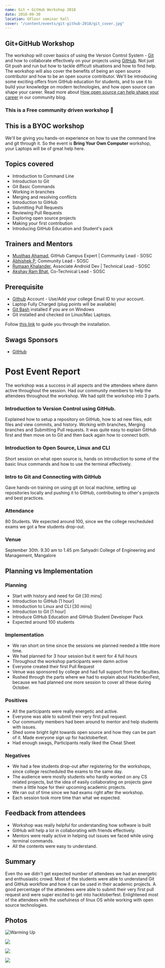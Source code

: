 ```yaml
---
name: Git + GitHub Workshop 2018
date: 2018-09-30
location: GFloor seminar hall
cover: "/content/events/git-github-2018/git_cover.jpg"
---
```

## Git+GitHub Workshop
The workshop will cover basics of using the Version Control System - [Git](https://git-scm.com/) and how to collaborate effectively on your projects using [GitHub](https://github.com). Not just Git push and run but how to tackle difficult situations and how to find help. The workshop will also cover the benefits of being an open source contributor and how to be an open source contributor. We'll be introducing some exciting offers from GitHub education for students, and to use it to build your knowledge on modern technologies, and how open source can shape your career. Read more about [How open source can help shape your career](https://sosc.org.in/blog/how-open-source-can-shape-your-it-career) in our community blog.

### This is a Free community driven workshop 💖

## This is a BYOC workshop
We'll be giving you hands-on experience on how to use the command line and git through it. So the event is **Bring Your Own Computer** workshop, your Laptops will be of great help here.

## Topics covered
- Introduction to Command Line
- Introduction to Git
- Git Basic Commands
- Working in branches
- Merging and resolving conflicts
- Introduction to GitHub
- Submitting Pull Requests
- Reviewing Pull Requests
- Exploring open source projects
- Making your first contribution
- Introducing GitHub Education and Student's pack

## Trainers and Mentors
- [Musthaq Ahamad](https://github.com/haxzie), GitHub Campus Expert | Community Lead - SOSC
- [Abhishek P](https://github.com/hitoshirenu), Community Lead - SOSC
- [Rumaan Khalander](https://github.com/rumaan), Associate Android Dev | Technical Lead - SOSC
- [Akshay Ram Bhat](https://github.com/akshayrb22), Co-Technical Lead - SOSC 

## Prerequisite
- [Github](https://github.com) Account - Use/Add your college Email ID to your account.
- Laptop Fully Charged (plug points will be available)
- [Git Bash](https://git-scm.com/download/win) installed if you are on Windows
- Git installed and checked on Linux/Mac Laptops.  

Follow [this link](https://gist.github.com/derhuerst/1b15ff4652a867391f03) to guide you through the installation.

## Swags Sponsors
- [GitHub](https://github.com)

# Post Event Report 
The workshop was a success in all aspects and the attendees where damn active throughout the session. Had our community members to help the attendees throughout the workshop. We had split the workshop into 3 parts.
### Introduction to Version Control using GitHub. 
Explained how to setup a repository on GitHub, how to ad new files, edit files and view commits, and history. Working with branches, Merging branches and Submitting Pull requests. It was quite easy to explain GitHub first and then move on to Git and then back again how to connect both.
### Introduction to Open Source, Linux and CLI
Short session on what open source is, hands on introduction to some of the basic linux commands and how to use the terminal effectively.
### Intro to Git and Connecting with GitHub
Gave hands-on training on using git on local machine, setting up repositories locally and pushing it to GitHub, contributing to other's projects and best practices.

### Attendance
80 Students. We expected around 100, since we the college rescheduled exams we got a few students drop-out. 

### Venue
September 30th. 9.30 am to 1.45 pm
Sahyadri College of Engineering and Management, Mangalore

## Planning vs Implementation
### Planning
- Start with history and need for Git [30 mins]
- Introduction to GitHub [1 hour]
- Introduction to Linux and CLI [30 mins]
- Introduction to Git [1 hour]
- Introduce GitHub Education and GitHub Student Developer Pack
- Expected around 100 students

### Implementation
- We ran short on time since the sessions we planned needed a little more time. 
- We had planned for 3 hour session but it went for 4 full hours
- Throughout the workshop participants were damn active 
- Everyone created their first Pull Request
- Venue was sponsored by college and had full support from the faculties.
- Rushed through the parts where we had to explain about HacktoberFest, because we had planned one more session to cover all these during October.

### Positives
- All the participants were really energetic and active.
- Everyone was able to submit their very first pull request.
- Our community members had been around to mentor and help students with issues.
- Shed some bright light towards open source and how they can be part of it. Made everyone sign up for hacktoberfest.
- Had enough swags, Participants really liked the Cheat Sheet

### Negatives
- We had a few students drop-out after registering for the workshops, since college rescheduled the exams to the same day.
- The audience were mostly students who hardly worked on any CS related projects, but the idea of easily collaborating on projects gave them a little hope for their upcoming academic projects.
- We ran out of time since we had exams right after the workshop.
- Each session took more time than what we expected.

## Feedback from attendees
- Workshop was really helpful for understanding how software is built
- GitHub will help a lot in collaborating with friends effectively.
- Mentors were really active in helping out issues we faced while using terminal commands.
- All the contents were easy to understand.

## Summary
Even tho we didn't get expected number of attendees we had an energetic and enthusiastic crowd. Most of the students were able to understand Git and GitHub workflow and how it can be used in their academic projects. A good percentage of the attendees were able to submit their very first pull request and were super excited to get into hacktoberfest. Enlightened most of the attendees with the usefulness of linux OS while working with open source technologies.

## Photos

![Warming Up](https://lh3.googleusercontent.com/wr896jXXiUaa8fuGnrE_kCAxpw9Sdwja_1wZo4u68THik29khKp4zdDjYg0jytlM39N-FjyWFCnwWB_QtSI5Nw_k_PIol7cGb2kdIPHWgGaNms9ZiI3OR2GbaKC7BiS-YVYIfcbfr07ftUtOwQK-9yD2okqWgkaTJLcKEv28fBk_NQQq_QjdctQDs0ewExFHQ4nmhQtHLqAO23YxQf_-b5n7QqxBgawxsNXFerRbybqBzvozg-kak9UB0Oj_2AxEqn_zrMQ0ojtnHvw-qj983d2_92J_5PBknmcyD2d1ioa-BMdR-9xANzQKb9OlXKfGAJFoj0OtepOK-wpPzQ2qGAaXVgbsOM5bTdS2StCoSumrq_pYx9StAsjZNH3WBq3SjGe418ACNLc6BRvfdNGTy1t_Ir9xAUeClP78YBwjFO5NFKMtPpPKLGnSA0YPejkUrDNnGme0yK2xzCwLxw9FbBONHip04E2eYAgCJjplXTEtVv7Lv4YWHfkHab2zRoO5eKPem4FJPYtQl1hOjarrMSTpd64Vr_Q0i6mDz40Nz507pVTa4293h3vLgONhH8jZyL4OmEDWf-hEcIWKfHjk9SttrBGM-bARZBYZhEk-mxrCRSRmDRfI_M_aboewaQwWlfNfBPtZ_3udu1T_jGRcJ4ywjx4dMUFaoThZNQdnq9zI0TNyp-J-zJ0qUg=w841-h631-no)

![](https://lh3.googleusercontent.com/VicwQtquXoMyTwVJtktnb6_YSYuzUdCv7YgyV4iSF3mpKaYFomi33SLGrKaIm6vo4Ebb0m5870K1anb4Ixx2N8cRMAJRUCxvNOl2-nvXUIjrLIcpobai2aUECYpnqZZKu4bDrtOOJeFCZu-05vhsrOqXjypuugtENpqZfmYUBQu4w6pH6985uu_q6LPVZw_7mpCslZB6kmjklq2Ly5oKhnhm1krj1p8AM2Yv2eargmIpL4cWvwiFPKf1tonptEbhDmqlZSIEo6qZxJ4fiCKKUSCT9dXVUFYgyU9wGi3OT94XbQLr4I2sEiUpkfmR2zwwVfEzhe9qDWkB4Qp7pdq7cwBVuRZ2jH3tn6XcGv74PyMA90Cg02QnywIJ_G-9Udh9VDNFa1-FVUH2PBVd81Zfzt33caIFVs4zodHWmLDx9cPJCnaCJtvw6kNujbsknLuTqtFGU7jjqXZO3991ZEpWjtH_dNpY6kyPLaiXv3LqlBOmACMkvycAAVpp0cD35ri0E4euSoFOK1Kole--L5ZZB9nnY3fX_8hz7oM7pyLUmeJUIHUAo2evEegPT4cxqBrtyiF-9dq4qFcyxijHug9T0ja9UcT5LMEmy9TacLCktbWMF_NXPby2JrRmzcTJyOMim5ZMdQiOIfNuU4mfkiNQ9h-oT01lZoJJZx39TIZ9CAcTMdWvdqVi5M9bjw=w891-h668-no)

![](https://lh3.googleusercontent.com/7uE7Nsjf0ovY6PW7N4sAHtGp1iFHNWpYWsSLDxSJxHNQBXtM3cF76jJnHRrQQNURHj9vL0X9EjxDBPa3rnj8KTs4TG9r2rsQGYM7EQXdcbDgbLS3Z3GqghqHsJBrC5sLV5qcC0oV0NipFrqTrBgAYSLVpcdlPDwx1eFJa5CnhBv1avN5s2l125WDHFXUE_tJrWrsbUm4O_BKj6pcRZtabI10KHbhMbdhkqYuIp3pQnhN65XLSa8KSSthkkaTQ_R1ywmSYYeLR5aYhvBXSTrGMA8EOa0NXLCkd1UXxzuYNy9-ZfdOpyvKgzOSAjv30UWwq4oUcL2kgLOCkLPHzVjzt4LCd6mZzcB3dRoq0gV1mn8vsRPcc1F_zq2MY_u3HUJJlwUK59GTeUDACBeW2O901wiT9N-AbnEXAncEYmsYz1CjvS2hzn_VKZvE4qlAS_YlG31Un1SuRSptupjzgKTkV9gW7Y1Yy31ghO91zrftifezLDuQ6befLXPmQmgi76f08QMptaVaAdCVyb0cFfwZAD10-aKkPfN2m09K47CMUFl0X3uyfplDTilyNPVmrChgxD-vLbUXvtP4vkis3sF-LtiqzpJZJ9iHqPnHhIggcr5K1GNKYOsq3UbI6bYFjmr7RPXWHnppPLEdmngp7-tY8v86ubzLrchRUOQTvssK5IojoeY5sb13rypIrw=w534-h401-no)

![](https://lh3.googleusercontent.com/ydLEWanOp09tRR15lbR5cmwUPGSlBKY_bSyUHavGKoXjSf6IVHMD56xuCcagQz4Mr2QcbM-sus0a_QMgdXgCZTaGDGr7iCSU0x3fDwSfLM_Jn24O4AexLVQTZsaO6ZUNbKo0bM9sJVSehTbAugNY2E0Ng9OLqBOQGdqbJTIi5BihOsUKuoPNookoXitHAm1J4FQ1IYRABU2_sZxcwicahUHtADp-rQuAXC_X9t-9Vthc_9_SBPItL_7vlcSG4jgbsPhGp5j1yTtnV6UtcsJrtmNLc7QJOtyQdnsP6EICP0heu69UCq2OvmMZVOvJyhYtJCblB9_GvineHPi8braESB7TfpIrDW3hqbrbdcOeu395XIA_VBNEpnyUj5qYVlesTvas-0D3_ZhhSOKAmdkk2ayz9l2jCQ5sRF0_7BMa8lBlgGBISM348Jp1Qojh5JnTgiAWGKPNCm2qvV_QYmHBiOvZBcEljbNzu5gEuTHMJHCAKIMMeyaf5rQ8U2ndhhMIQPLtJuVutTW-wHN3HkHDG-PhwhSmsraxMpMWZz_y9j6cFH9EerIlPCltCYqtwKCJA9t2V2EQMZi3xN5n8Fy0tdOCm6qbdFsjTFRiSwIea2jBJzNvSXAongfxQAEngxQ=w534-h280-no)

